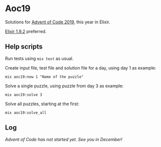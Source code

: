 # Aoc19

Solutions for [Advent of Code 2019][1], this year in Elixir.

[Elixir 1.9.2][2] preferred.

## Help scripts

Run tests using `mix test` as usual. 

Create input file, test file and solution file for a day,
using day 1 as example:

    mix aoc19:new 1 "Name of the puzzle"

Solve a single puzzle, using puzzle from day 3 as example:

    mix aoc19:solve 3

Solve all puzzles, starting at the first:

    mix aoc19:solve_all

## Log

_Advent of Code has not started yet. See you in December!_

[1]: https://adventofcode.com/
[2]: https://hexdocs.pm/elixir/Kernel.html
